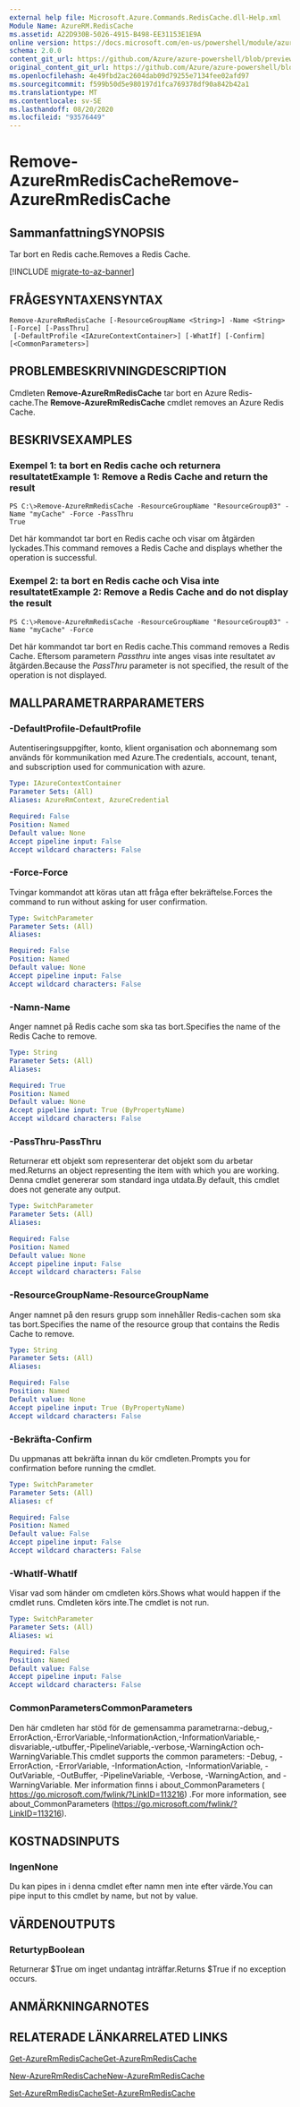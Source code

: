 ```yaml
---
external help file: Microsoft.Azure.Commands.RedisCache.dll-Help.xml
Module Name: AzureRM.RedisCache
ms.assetid: A22D930B-5026-4915-B498-EE31153E1E9A
online version: https://docs.microsoft.com/en-us/powershell/module/azurerm.rediscache/remove-azurermrediscache
schema: 2.0.0
content_git_url: https://github.com/Azure/azure-powershell/blob/preview/src/ResourceManager/RedisCache/Commands.RedisCache/help/Remove-AzureRmRedisCache.md
original_content_git_url: https://github.com/Azure/azure-powershell/blob/preview/src/ResourceManager/RedisCache/Commands.RedisCache/help/Remove-AzureRmRedisCache.md
ms.openlocfilehash: 4e49fbd2ac2604dab09d79255e7134fee02afd97
ms.sourcegitcommit: f599b50d5e980197d1fca769378df90a842b42a1
ms.translationtype: MT
ms.contentlocale: sv-SE
ms.lasthandoff: 08/20/2020
ms.locfileid: "93576449"
---
```

# <span data-ttu-id="9224f-101">Remove-AzureRmRedisCache</span><span class="sxs-lookup"><span data-stu-id="9224f-101">Remove-AzureRmRedisCache</span></span>

## <span data-ttu-id="9224f-102">Sammanfattning</span><span class="sxs-lookup"><span data-stu-id="9224f-102">SYNOPSIS</span></span>
<span data-ttu-id="9224f-103">Tar bort en Redis cache.</span><span class="sxs-lookup"><span data-stu-id="9224f-103">Removes a Redis Cache.</span></span>

[!INCLUDE [migrate-to-az-banner](../../includes/migrate-to-az-banner.md)]

## <span data-ttu-id="9224f-104">FRÅGESYNTAXEN</span><span class="sxs-lookup"><span data-stu-id="9224f-104">SYNTAX</span></span>

```
Remove-AzureRmRedisCache [-ResourceGroupName <String>] -Name <String> [-Force] [-PassThru]
 [-DefaultProfile <IAzureContextContainer>] [-WhatIf] [-Confirm] [<CommonParameters>]
```

## <span data-ttu-id="9224f-105">PROBLEMBESKRIVNING</span><span class="sxs-lookup"><span data-stu-id="9224f-105">DESCRIPTION</span></span>
<span data-ttu-id="9224f-106">Cmdleten **Remove-AzureRmRedisCache** tar bort en Azure Redis-cache.</span><span class="sxs-lookup"><span data-stu-id="9224f-106">The **Remove-AzureRmRedisCache** cmdlet removes an Azure Redis Cache.</span></span>

## <span data-ttu-id="9224f-107">BESKRIVS</span><span class="sxs-lookup"><span data-stu-id="9224f-107">EXAMPLES</span></span>

### <span data-ttu-id="9224f-108">Exempel 1: ta bort en Redis cache och returnera resultatet</span><span class="sxs-lookup"><span data-stu-id="9224f-108">Example 1: Remove a Redis Cache and return the result</span></span>
```
PS C:\>Remove-AzureRmRedisCache -ResourceGroupName "ResourceGroup03" -Name "myCache" -Force -PassThru
True
```

<span data-ttu-id="9224f-109">Det här kommandot tar bort en Redis cache och visar om åtgärden lyckades.</span><span class="sxs-lookup"><span data-stu-id="9224f-109">This command removes a Redis Cache and displays whether the operation is successful.</span></span>

### <span data-ttu-id="9224f-110">Exempel 2: ta bort en Redis cache och Visa inte resultatet</span><span class="sxs-lookup"><span data-stu-id="9224f-110">Example 2: Remove a Redis Cache and do not display the result</span></span>
```
PS C:\>Remove-AzureRmRedisCache -ResourceGroupName "ResourceGroup03" -Name "myCache" -Force
```

<span data-ttu-id="9224f-111">Det här kommandot tar bort en Redis cache.</span><span class="sxs-lookup"><span data-stu-id="9224f-111">This command removes a Redis Cache.</span></span>
<span data-ttu-id="9224f-112">Eftersom parametern *Passthru* inte anges visas inte resultatet av åtgärden.</span><span class="sxs-lookup"><span data-stu-id="9224f-112">Because the *PassThru* parameter is not specified, the result of the operation is not displayed.</span></span>

## <span data-ttu-id="9224f-113">MALLPARAMETRAR</span><span class="sxs-lookup"><span data-stu-id="9224f-113">PARAMETERS</span></span>

### <span data-ttu-id="9224f-114">-DefaultProfile</span><span class="sxs-lookup"><span data-stu-id="9224f-114">-DefaultProfile</span></span>
<span data-ttu-id="9224f-115">Autentiseringsuppgifter, konto, klient organisation och abonnemang som används för kommunikation med Azure.</span><span class="sxs-lookup"><span data-stu-id="9224f-115">The credentials, account, tenant, and subscription used for communication with azure.</span></span>

```yaml
Type: IAzureContextContainer
Parameter Sets: (All)
Aliases: AzureRmContext, AzureCredential

Required: False
Position: Named
Default value: None
Accept pipeline input: False
Accept wildcard characters: False
```

### <span data-ttu-id="9224f-116">-Force</span><span class="sxs-lookup"><span data-stu-id="9224f-116">-Force</span></span>
<span data-ttu-id="9224f-117">Tvingar kommandot att köras utan att fråga efter bekräftelse.</span><span class="sxs-lookup"><span data-stu-id="9224f-117">Forces the command to run without asking for user confirmation.</span></span>

```yaml
Type: SwitchParameter
Parameter Sets: (All)
Aliases:

Required: False
Position: Named
Default value: None
Accept pipeline input: False
Accept wildcard characters: False
```

### <span data-ttu-id="9224f-118">-Namn</span><span class="sxs-lookup"><span data-stu-id="9224f-118">-Name</span></span>
<span data-ttu-id="9224f-119">Anger namnet på Redis cache som ska tas bort.</span><span class="sxs-lookup"><span data-stu-id="9224f-119">Specifies the name of the Redis Cache to remove.</span></span>

```yaml
Type: String
Parameter Sets: (All)
Aliases:

Required: True
Position: Named
Default value: None
Accept pipeline input: True (ByPropertyName)
Accept wildcard characters: False
```

### <span data-ttu-id="9224f-120">-PassThru</span><span class="sxs-lookup"><span data-stu-id="9224f-120">-PassThru</span></span>
<span data-ttu-id="9224f-121">Returnerar ett objekt som representerar det objekt som du arbetar med.</span><span class="sxs-lookup"><span data-stu-id="9224f-121">Returns an object representing the item with which you are working.</span></span>
<span data-ttu-id="9224f-122">Denna cmdlet genererar som standard inga utdata.</span><span class="sxs-lookup"><span data-stu-id="9224f-122">By default, this cmdlet does not generate any output.</span></span>

```yaml
Type: SwitchParameter
Parameter Sets: (All)
Aliases:

Required: False
Position: Named
Default value: None
Accept pipeline input: False
Accept wildcard characters: False
```

### <span data-ttu-id="9224f-123">-ResourceGroupName</span><span class="sxs-lookup"><span data-stu-id="9224f-123">-ResourceGroupName</span></span>
<span data-ttu-id="9224f-124">Anger namnet på den resurs grupp som innehåller Redis-cachen som ska tas bort.</span><span class="sxs-lookup"><span data-stu-id="9224f-124">Specifies the name of the resource group that contains the Redis Cache to remove.</span></span>

```yaml
Type: String
Parameter Sets: (All)
Aliases:

Required: False
Position: Named
Default value: None
Accept pipeline input: True (ByPropertyName)
Accept wildcard characters: False
```

### <span data-ttu-id="9224f-125">-Bekräfta</span><span class="sxs-lookup"><span data-stu-id="9224f-125">-Confirm</span></span>
<span data-ttu-id="9224f-126">Du uppmanas att bekräfta innan du kör cmdleten.</span><span class="sxs-lookup"><span data-stu-id="9224f-126">Prompts you for confirmation before running the cmdlet.</span></span>

```yaml
Type: SwitchParameter
Parameter Sets: (All)
Aliases: cf

Required: False
Position: Named
Default value: False
Accept pipeline input: False
Accept wildcard characters: False
```

### <span data-ttu-id="9224f-127">-WhatIf</span><span class="sxs-lookup"><span data-stu-id="9224f-127">-WhatIf</span></span>
<span data-ttu-id="9224f-128">Visar vad som händer om cmdleten körs.</span><span class="sxs-lookup"><span data-stu-id="9224f-128">Shows what would happen if the cmdlet runs.</span></span>
<span data-ttu-id="9224f-129">Cmdleten körs inte.</span><span class="sxs-lookup"><span data-stu-id="9224f-129">The cmdlet is not run.</span></span>

```yaml
Type: SwitchParameter
Parameter Sets: (All)
Aliases: wi

Required: False
Position: Named
Default value: False
Accept pipeline input: False
Accept wildcard characters: False
```

### <span data-ttu-id="9224f-130">CommonParameters</span><span class="sxs-lookup"><span data-stu-id="9224f-130">CommonParameters</span></span>
<span data-ttu-id="9224f-131">Den här cmdleten har stöd för de gemensamma parametrarna:-debug,-ErrorAction,-ErrorVariable,-InformationAction,-InformationVariable,-disvariable,-utbuffer,-PipelineVariable,-verbose,-WarningAction och-WarningVariable.</span><span class="sxs-lookup"><span data-stu-id="9224f-131">This cmdlet supports the common parameters: -Debug, -ErrorAction, -ErrorVariable, -InformationAction, -InformationVariable, -OutVariable, -OutBuffer, -PipelineVariable, -Verbose, -WarningAction, and -WarningVariable.</span></span> <span data-ttu-id="9224f-132">Mer information finns i about_CommonParameters ( https://go.microsoft.com/fwlink/?LinkID=113216) .</span><span class="sxs-lookup"><span data-stu-id="9224f-132">For more information, see about_CommonParameters (https://go.microsoft.com/fwlink/?LinkID=113216).</span></span>

## <span data-ttu-id="9224f-133">KOSTNADS</span><span class="sxs-lookup"><span data-stu-id="9224f-133">INPUTS</span></span>

### <span data-ttu-id="9224f-134">Ingen</span><span class="sxs-lookup"><span data-stu-id="9224f-134">None</span></span>
<span data-ttu-id="9224f-135">Du kan pipes in i denna cmdlet efter namn men inte efter värde.</span><span class="sxs-lookup"><span data-stu-id="9224f-135">You can pipe input to this cmdlet by name, but not by value.</span></span>

## <span data-ttu-id="9224f-136">VÄRDEN</span><span class="sxs-lookup"><span data-stu-id="9224f-136">OUTPUTS</span></span>

### <span data-ttu-id="9224f-137">Returtyp</span><span class="sxs-lookup"><span data-stu-id="9224f-137">Boolean</span></span>
<span data-ttu-id="9224f-138">Returnerar $True om inget undantag inträffar.</span><span class="sxs-lookup"><span data-stu-id="9224f-138">Returns $True if no exception occurs.</span></span>

## <span data-ttu-id="9224f-139">ANMÄRKNINGAR</span><span class="sxs-lookup"><span data-stu-id="9224f-139">NOTES</span></span>

## <span data-ttu-id="9224f-140">RELATERADE LÄNKAR</span><span class="sxs-lookup"><span data-stu-id="9224f-140">RELATED LINKS</span></span>

[<span data-ttu-id="9224f-141">Get-AzureRmRedisCache</span><span class="sxs-lookup"><span data-stu-id="9224f-141">Get-AzureRmRedisCache</span></span>](./Get-AzureRmRedisCache.md)

[<span data-ttu-id="9224f-142">New-AzureRmRedisCache</span><span class="sxs-lookup"><span data-stu-id="9224f-142">New-AzureRmRedisCache</span></span>](./New-AzureRmRedisCache.md)

[<span data-ttu-id="9224f-143">Set-AzureRmRedisCache</span><span class="sxs-lookup"><span data-stu-id="9224f-143">Set-AzureRmRedisCache</span></span>](./Set-AzureRmRedisCache.md)


